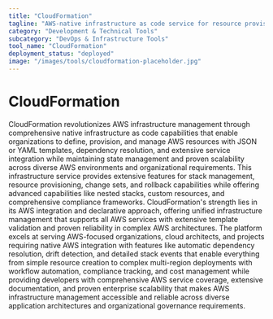 ```yaml
---
title: "CloudFormation"
tagline: "AWS-native infrastructure as code service for resource provisioning"
category: "Development & Technical Tools"
subcategory: "DevOps & Infrastructure Tools"
tool_name: "CloudFormation"
deployment_status: "deployed"
image: "/images/tools/cloudformation-placeholder.jpg"
---
```


# CloudFormation

CloudFormation revolutionizes AWS infrastructure management through comprehensive native infrastructure as code capabilities that enable organizations to define, provision, and manage AWS resources with JSON or YAML templates, dependency resolution, and extensive service integration while maintaining state management and proven scalability across diverse AWS environments and organizational requirements. This infrastructure service provides extensive features for stack management, resource provisioning, change sets, and rollback capabilities while offering advanced capabilities like nested stacks, custom resources, and comprehensive compliance frameworks. CloudFormation's strength lies in its AWS integration and declarative approach, offering unified infrastructure management that supports all AWS services with extensive template validation and proven reliability in complex AWS architectures. The platform excels at serving AWS-focused organizations, cloud architects, and projects requiring native AWS integration with features like automatic dependency resolution, drift detection, and detailed stack events that enable everything from simple resource creation to complex multi-region deployments with workflow automation, compliance tracking, and cost management while providing developers with comprehensive AWS service coverage, extensive documentation, and proven enterprise scalability that makes AWS infrastructure management accessible and reliable across diverse application architectures and organizational governance requirements.